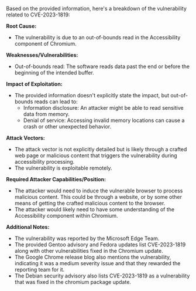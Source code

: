 Based on the provided information, here's a breakdown of the vulnerability related to CVE-2023-1819:

**Root Cause:**

*   The vulnerability is due to an out-of-bounds read in the Accessibility component of Chromium.

**Weaknesses/Vulnerabilities:**
*   Out-of-bounds read: The software reads data past the end or before the beginning of the intended buffer.

**Impact of Exploitation:**

*   The provided information doesn't explicitly state the impact, but out-of-bounds reads can lead to:
    *   Information disclosure: An attacker might be able to read sensitive data from memory.
    *   Denial of service: Accessing invalid memory locations can cause a crash or other unexpected behavior.

**Attack Vectors:**

*   The attack vector is not explicitly detailed but is likely through a crafted web page or malicious content that triggers the vulnerability during accessibility processing.
*   The vulnerability is exploitable remotely.

**Required Attacker Capabilities/Position:**

*   The attacker would need to induce the vulnerable browser to process malicious content. This could be through a website, or by some other means of getting the crafted malicious content to the browser.
*   The attacker would likely need to have some understanding of the Accessibility component within Chromium.

**Additional Notes:**

*   The vulnerability was reported by the Microsoft Edge Team.
*   The provided Gentoo advisory and Fedora updates list CVE-2023-1819 along with other vulnerabilities fixed in the Chromium update.
*   The Google Chrome release blog also mentions the vulnerability, indicating it was a medium severity issue and that they rewarded the reporting team for it.
*   The Debian security advisory also lists CVE-2023-1819 as a vulnerability that was fixed in the chromium package update.
